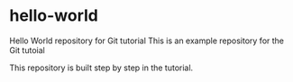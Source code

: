 # hello-world
Hello World repository for Git tutorial
This is an example repository for the Git tutoial  

This repository is built step by step in the tutorial.
